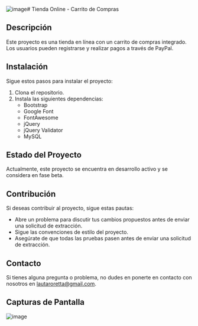 ![image](https://github.com/Lau-Retta/TiendaOnline/assets/110307646/a6fe8d79-4629-45a2-a03e-67ca84d5eaf6)# Tienda Online - Carrito de Compras

## Descripción
Este proyecto es una tienda en línea con un carrito de compras integrado. Los usuarios pueden registrarse y realizar pagos a través de PayPal.

## Instalación
Sigue estos pasos para instalar el proyecto:

1. Clona el repositorio.
2. Instala las siguientes dependencias:
   - Bootstrap
   - Google Font
   - FontAwesome
   - jQuery
   - jQuery Validator
   - MySQL

## Estado del Proyecto
Actualmente, este proyecto se encuentra en desarrollo activo y se considera en fase beta.

## Contribución
Si deseas contribuir al proyecto, sigue estas pautas:
- Abre un problema para discutir tus cambios propuestos antes de enviar una solicitud de extracción.
- Sigue las convenciones de estilo del proyecto.
- Asegúrate de que todas las pruebas pasen antes de enviar una solicitud de extracción.


## Contacto
Si tienes alguna pregunta o problema, no dudes en ponerte en contacto con nosotros en lautaroretta@gmail.com.

## Capturas de Pantalla
![image](https://github.com/Lau-Retta/TiendaOnline/assets/110307646/3eb15add-bfee-469e-963d-5f4ef8e52a76)

